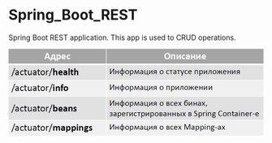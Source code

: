 # Spring_Boot_REST

Spring Boot REST application. This app is used to CRUD operations.






![alt text](https://github.com/firsovroman/Spring_Boot_REST/raw/main/pictures/actuator.jpg)
